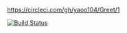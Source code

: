 https://circleci.com/gh/yaoo104/Greet/1

[![Build Status](https://travis-ci.org/yaoo104/Greet.svg?branch=master)](https://travis-ci.org/yaoo104/Greet)
